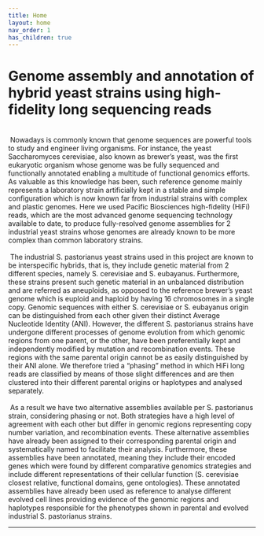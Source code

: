 ```yaml
---
title: Home
layout: home
nav_order: 1
has_children: true
---
```


Genome assembly and annotation of hybrid yeast strains using high-fidelity long sequencing reads
======
<br>
&nbsp;Nowadays is commonly known that genome sequences are powerful tools to study and engineer living organisms. For instance, the yeast Saccharomyces cerevisiae, also known as brewer’s yeast, was the first eukaryotic organism whose genome was be fully sequenced and functionally annotated enabling a multitude of functional genomics efforts. As valuable as this knowledge has been, such reference genome mainly represents a laboratory strain artificially kept in a stable and simple configuration which is now known far from industrial strains with complex and plastic genomes. Here we used Pacific Biosciences high-fidelity (HiFi) reads, which are the most advanced genome sequencing technology available to date, to produce fully-resolved genome assemblies for 2 industrial yeast strains whose genomes are already known to be more complex than common laboratory strains. 
<br>
<br>
&nbsp;The industrial S. pastorianus yeast strains used in this project are known to be interspecific hybrids, that is, they include genetic material from 2 different species, namely S. cerevisiae  and S. eubayanus. Furthermore, these strains present such genetic material in an unbalanced distribution and are referred as aneuploids, as opposed to the reference brewer’s yeast genome which is euploid and haploid by having 16 chromosomes in a single copy. Genomic sequences with either S. cerevisiae or S. eubayanus origin can be distinguished from each other given their distinct Average Nucleotide Identity (ANI). However, the different S. pastorianus strains have undergone different processes of genome evolution from which genomic regions from one parent, or the other, have been preferentially kept and independently modified by mutation and recombination events. These regions with the same parental origin cannot be as easily distinguished by their ANI alone. We therefore tried a “phasing” method in which HiFi long reads are classified by means of those slight differences and are then clustered into their different parental origins or haplotypes and analysed separately.
<br>
<br>
&nbsp;As a result we have two alternative assemblies available per S. pastorianus strain, considering phasing or not. Both strategies have a high level of agreement with each other but differ in genomic regions representing copy number variation, and recombination events. These alternative assemblies have already been assigned to their corresponding parental origin and systematically named to facilitate their analysis. Furthermore, these assemblies have been annotated, meaning they include their encoded genes which were found by different comparative genomics strategies and include different representations of their cellular function (S. cerevisiae closest relative, functional domains, gene ontologies). These annotated assemblies have already been used as reference to analyse different evolved cell lines providing evidence of the genomic regions and haplotypes responsible for the phenotypes shown in parental and evolved industrial S. pastorianus strains.


----

[^1]: [It can take up to 10 minutes for changes to your site to publish after you push the changes to GitHub](https://docs.github.com/en/pages/setting-up-a-github-pages-site-with-jekyll/creating-a-github-pages-site-with-jekyll#creating-your-site).

[Just the Docs]: https://just-the-docs.github.io/just-the-docs/
[GitHub Pages]: https://docs.github.com/en/pages
[README]: https://github.com/just-the-docs/just-the-docs-template/blob/main/README.md
[Jekyll]: https://jekyllrb.com
[GitHub Pages / Actions workflow]: https://github.blog/changelog/2022-07-27-github-pages-custom-github-actions-workflows-beta/
[use this template]: https://github.com/just-the-docs/just-the-docs-template/generate
